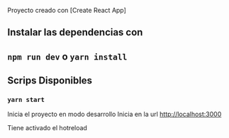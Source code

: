Proyecto creado con [Create React App]

## Instalar las dependencias con
## `npm run dev` o `yarn install`
## Scrips Disponibles

### `yarn start`

Inicia el proyecto en modo desarrollo
Inicia en la url [http://localhost:3000](http://localhost:3000) 

Tiene activado el hotreload
